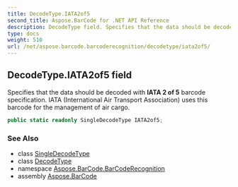 ```yaml
---
title: DecodeType.IATA2of5
second_title: Aspose.BarCode for .NET API Reference
description: DecodeType field. Specifies that the data should be decoded with IATA 2 of 5 barcode specification. IATA International Air Transport Association uses this barcode for the management of air cargo
type: docs
weight: 510
url: /net/aspose.barcode.barcoderecognition/decodetype/iata2of5/
---
```

## DecodeType.IATA2of5 field

Specifies that the data should be decoded with **IATA 2 of 5** barcode specification. IATA (International Air Transport Association) uses this barcode for the management of air cargo.

```csharp
public static readonly SingleDecodeType IATA2of5;
```

### See Also

* class [SingleDecodeType](../../singledecodetype/)
* class [DecodeType](../)
* namespace [Aspose.BarCode.BarCodeRecognition](../../decodetype/)
* assembly [Aspose.BarCode](../../../)


